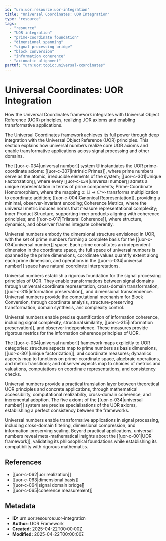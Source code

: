 ```yaml
---
id: "urn:uor:resource:uor-integration"
title: "Universal Coordinates: UOR Integration"
type: "resource"
tags:
  - "resource"
  - "UOR integration"
  - "prime-coordinate foundation"
  - "dimensional spanning"
  - "signal processing bridge"
  - "block conversion"
  - "information coherence"
  - "axiomatic alignment"
partOf: "urn:uor:topic:universal-coordinates"
---
```


# Universal Coordinates: UOR Integration

How the Universal Coordinates framework integrates with Universal Object Reference (UOR) principles, realizing UOR axioms and enabling transformative applications.

The Universal Coordinates framework achieves its full power through deep integration with the Universal Object Reference (UOR) principles. This section explains how universal numbers realize core UOR axioms and enable transformative applications across signal processing and other domains.

The [[uor-c-034|universal number]] system 𝕌 instantiates the UOR prime-coordinate axioms: [[uor-c-307|Intrinsic Primes]], where prime numbers serve as the atomic, irreducible elements of the system; [[uor-c-301|Unique Factorization]], where every [[uor-c-034|universal number]] admits a unique representation in terms of prime components; Prime-Coordinate Homomorphism, where the mapping φ: 𝕌 → ℂ^∞ transforms multiplication to coordinate addition; [[uor-c-004|Canonical Representation]], providing a minimal, observer-invariant encoding; Coherence Metrics, where the universal metric induces norms that measure representational complexity; Inner Product Structure, supporting inner products aligning with coherence principles; and [[uor-c-017|Trilateral Coherence]], where structure, dynamics, and observer frames integrate coherently.

Universal numbers embody the dimensional structure envisioned in UOR, with the set of prime numbers forming a complete basis for the [[uor-c-034|universal number]] space. Each prime constitutes an independent dimension in the coordinate space, the full space of universal numbers is spanned by the prime dimensions, coordinate values quantify extent along each prime dimension, and operations in the [[uor-c-034|universal number]] space have natural coordinate interpretations.

Universal numbers establish a rigorous foundation for the signal processing principles of UOR. They enable transformations between signal domains through universal coordinate representation, cross-domain transformation, [[uor-c-315|information preservation]], and dimensional transcendence. Universal numbers provide the computational mechanism for Block Conversion, through coordinate analysis, structure-preserving transformation, domain synthesis, and complexity control.

Universal numbers enable precise quantification of information coherence, including signal complexity, structural similarity, [[uor-c-315|information preservation]], and observer independence. These measures provide rigorous metrics for the information coherence principles of UOR.

The [[uor-c-034|universal number]] framework maps explicitly to UOR categories: structure aspects map to prime numbers as basis dimensions, [[uor-c-301|unique factorization]], and coordinate measures; dynamics aspects map to functions on prime-coordinate space, algebraic operations, and metric transitions; and observer aspects map to choices of metrics and valuations, computations on coordinate representations, and consistency checks.

Universal numbers provide a practical translation layer between theoretical UOR principles and concrete applications, through mathematical accessibility, computational realizability, cross-domain coherence, and incremental adoption. The five axioms of the [[uor-c-034|universal number]] system are precise specializations of the UOR axioms, establishing a perfect consistency between the frameworks.

Universal numbers enable transformative applications in signal processing, including cross-domain filtering, dimensional compression, and information-preserving scaling. Beyond practical applications, universal numbers reveal meta-mathematical insights about the [[uor-c-001|UOR framework]], validating its philosophical foundations while establishing its compatibility with rigorous mathematics.

## References

- [[uor-c-062|uor realization]]
- [[uor-c-063|dimensional basis]]
- [[uor-c-064|signal domain bridge]]
- [[uor-c-065|coherence measurement]]

## Metadata

- **ID:** urn:uor:resource:uor-integration
- **Author:** UOR Framework
- **Created:** 2025-04-22T00:00:00Z
- **Modified:** 2025-04-22T00:00:00Z
